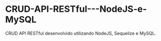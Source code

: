 # CRUD-API-RESTful---NodeJS-e-MySQL
CRUD API RESTful desenvolvido utilizando NodeJS, Sequelize e MySQL.
